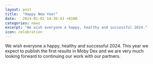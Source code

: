 ```yaml
---
layout: post
title:  "Happy New Year"
date:   2024-01-02 14:36:43 +0100
categories: news
excerpt: "We wish everyone a happy, healthy and successful 2024."
icon: celebration
---
```


We wish everyone a happy, healthy and successful 2024. This year we expect to publish the first results in Moby Dex and we are very much looking forward to continuing our work with our partners.
